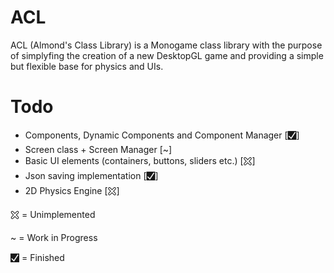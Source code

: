 # ACL
ACL (Almond's Class Library) is a Monogame class library with the purpose of simplyfing the creation of a new DesktopGL game and providing a simple but flexible base for physics and UIs.
# Todo
- Components, Dynamic Components and Component Manager [🮱]
- Screen class + Screen Manager [~]
- Basic UI elements (containers, buttons, sliders etc.) [🯀]
- Json saving implementation [🮱]
- 2D Physics Engine [🯀]


🯀 = Unimplemented

~ = Work in Progress

🮱 = Finished
